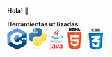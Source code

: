 __Hola!__ 👋 

__Herramientas utilizadas:__ </br>
<img src="https://raw.githubusercontent.com/milipereyra/milipereyra/main/images/c%2B%2B.png" alt="alt text" width="45" height="50"/>
<img src="https://github.com/milipereyra/milipereyra/blob/main/images/python.jpeg" alt="alt text" width="45" height="50"/>
<img src="https://raw.githubusercontent.com/milipereyra/milipereyra/main/images/java.png" alt="alt text" width="30" height="50"/>
<img src="https://raw.githubusercontent.com/milipereyra/milipereyra/main/images/html.png" alt="alt text" width="45" height="50"/>
<img src="https://raw.githubusercontent.com/milipereyra/milipereyra/main/images/919826.png" alt="alt text" width="45" height="50"/>


